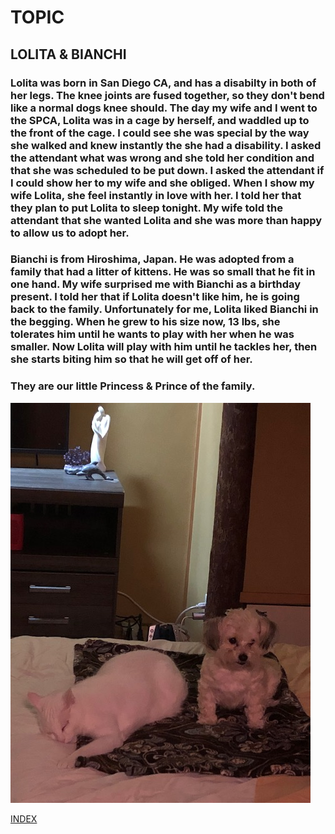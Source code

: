 # TOPIC
## LOLITA & BIANCHI
### Lolita was born in San Diego CA, and has a disabilty in both of her legs.  The knee joints are fused together, so they don't bend like a normal dogs knee should.  The day my wife and I went to the SPCA, Lolita was in a cage by herself, and waddled up to the front of the cage.  I could see she was special by the way she walked and knew instantly the she had a disability.  I asked the attendant what was wrong and she told her condition and that she was scheduled to be put down.  I asked the attendant if I could show her to my wife and she obliged.  When I show my wife Lolita, she feel instantly in love with her.  I told her that they plan to put Lolita to sleep tonight.  My wife told the attendant that she wanted Lolita and she was more than happy to allow us to adopt her.
### Bianchi is from Hiroshima, Japan.  He was adopted from a family that had a litter of kittens.  He was so small that he fit in one hand.  My wife surprised me with Bianchi as a birthday present.  I told her that if Lolita doesn't like him, he is going back to the family.  Unfortunately for me, Lolita liked Bianchi in the begging.  When he grew to his size now, 13 lbs, she tolerates him until he wants to play with her when he was smaller.  Now Lolita will play with him until he tackles her, then she starts biting him so that he will get off of her.
### They are our little Princess & Prince of the family.

![DOGCAT](DOGCAT1.jpeg)

[INDEX](index.md)
